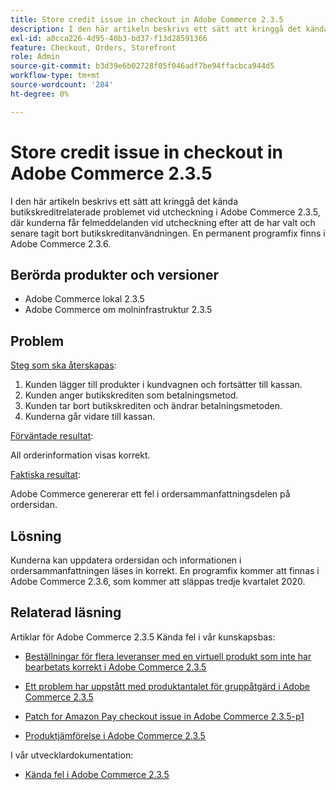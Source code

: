```yaml
---
title: Store credit issue in checkout in Adobe Commerce 2.3.5
description: I den här artikeln beskrivs ett sätt att kringgå det kända butikskreditrelaterade problemet vid utcheckning i Adobe Commerce 2.3.5, där kunderna får felmeddelanden vid utcheckning efter att de har valt och senare tagit bort butikskreditanvändningen. En permanent programfix finns i Adobe Commerce 2.3.6.
exl-id: a0cca226-4d95-40b3-bd37-f13d28591366
feature: Checkout, Orders, Storefront
role: Admin
source-git-commit: b3d39e6b02728f05f046adf7be94ffacbca944d5
workflow-type: tm+mt
source-wordcount: '284'
ht-degree: 0%

---
```


# Store credit issue in checkout in Adobe Commerce 2.3.5

I den här artikeln beskrivs ett sätt att kringgå det kända butikskreditrelaterade problemet vid utcheckning i Adobe Commerce 2.3.5, där kunderna får felmeddelanden vid utcheckning efter att de har valt och senare tagit bort butikskreditanvändningen. En permanent programfix finns i Adobe Commerce 2.3.6.

## Berörda produkter och versioner

* Adobe Commerce lokal 2.3.5
* Adobe Commerce om molninfrastruktur 2.3.5

## Problem

<u>Steg som ska återskapas</u>:

1. Kunden lägger till produkter i kundvagnen och fortsätter till kassan.
1. Kunden anger butikskrediten som betalningsmetod.
1. Kunden tar bort butikskrediten och ändrar betalningsmetoden.
1. Kunderna går vidare till kassan.

<u>Förväntade resultat</u>:

All orderinformation visas korrekt.

<u>Faktiska resultat</u>:

Adobe Commerce genererar ett fel i ordersammanfattningsdelen på ordersidan.

## Lösning

Kunderna kan uppdatera ordersidan och informationen i ordersammanfattningen läses in korrekt. En programfix kommer att finnas i Adobe Commerce 2.3.6, som kommer att släppas tredje kvartalet 2020.

## Relaterad läsning

Artiklar för Adobe Commerce 2.3.5 Kända fel i vår kunskapsbas:

* [Beställningar för flera leveranser med en virtuell produkt som inte har bearbetats korrekt i Adobe Commerce 2.3.5](/help/troubleshooting/miscellaneous/magento-2-3-5-known-issue-virtual-product-multi-ship-orders.md)

* [Ett problem har uppstått med produktantalet för gruppåtgärd i Adobe Commerce 2.3.5](/help/troubleshooting/miscellaneous/bulk-action-product-count-known-issue-in-magento-2-3-5.md)

* [Patch for Amazon Pay checkout issue in Adobe Commerce 2.3.5-p1](/help/troubleshooting/payments/patch-for-amazon-pay-checkout-issue-in-magento-2-3-5-p1.md)

* [Produktjämförelse i Adobe Commerce 2.3.5](/help/troubleshooting/storefront/product-comparison-known-issue-in-magento-2-3-5.md)

I vår utvecklardokumentation:

* [Kända fel i Adobe Commerce 2.3.5](https://commerce-docs.github.io/devdocs-archive/2.3/guides/v2.3/release-notes/release-notes-2-3-5-commerce.html#known-issues)
